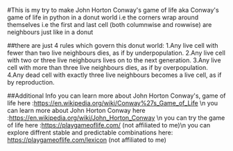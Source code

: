 #This is my try to make John Horton Conway's game of life aka Conway's game of life in python in a donut world i.e the corners wrap around themselves i.e the first and last cell (both columnwise and rowwise) are neighbours just like in a donut

##there are just 4 rules which govern this donut world:
1.Any live cell with fewer than two live neighbours dies, as if by underpopulation.
2.Any live cell with two or three live neighbours lives on to the next generation.
3.Any live cell with more than three live neighbours dies, as if by overpopulation.
4.Any dead cell with exactly three live neighbours becomes a live cell, as if by reproduction.

##Additional Info
you can learn more about John Horton Conway's, game of life here :https://en.wikipedia.org/wiki/Conway%27s_Game_of_Life \n 
you can learn more about John Horton Conway here :https://en.wikipedia.org/wiki/John_Horton_Conway \n
you can try the game of life here :https://playgameoflife.com/ (not affiliated to me)\n
you can explore diffrent stable and predictable combinations here: https://playgameoflife.com/lexicon (not affiliated to me)
